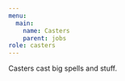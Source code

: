 ```yaml
---
menu:
  main:
    name: Casters
    parent: jobs
role: casters
---
```

Casters cast big spells and stuff.